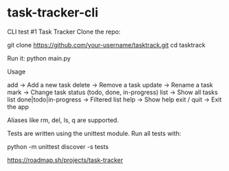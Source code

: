# task-tracker-cli
CLI test #1 Task Tracker
Clone the repo:

git clone https://github.com/your-username/tasktrack.git
cd tasktrack

Run it:
python main.py


Usage

add <task>                  → Add a new task
delete <task number>        → Remove a task
update <task number> <new title> → Rename a task
mark <task number> <status> → Change task status (todo, done, in-progress)
list                        → Show all tasks
list done|todo|in-progress  → Filtered list
help                        → Show help
exit / quit                 → Exit the app

Aliases like rm, del, ls, q are supported.

Tests are written using the unittest module. Run all tests with:

python -m unittest discover -s tests

https://roadmap.sh/projects/task-tracker